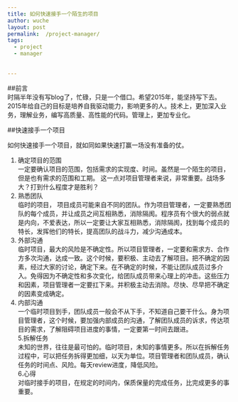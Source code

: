 ```yaml
---
title: 如何快速接手一个陌生的项目  
author: wuche  
layout: post  
permalink:  /project-manager/  
tags:  
  - project  
  - manager    
  
  
---  
```

##前言  
时隔半年没有写blog了，忙碌，只是一个借口。希望2015年，能坚持写下去。2015年给自己的目标是培养自我驱动能力，影响更多的人。技术上，更加深入业务，理解业务，编写高质量、高性能的代码。管理上，更加专业化。



##快速接手一个项目

如何快速接手一个项目，就如同如果快速打赢一场没有准备的仗。  
1. 确定项目的范围  
一定要确认项目的范围，包括需求的实现度、时间。虽然是一个陌生的项目，但是也有需求的范围和工期。
这一点对项目管理者来说，非常重要。战场多大？打到什么程度才是胜利？  
2. 熟悉团队  
临时的项目， 项目成员可能来自不同的团队。作为项目管理者，一定要熟悉团队的每个成员，并让成员之间互相熟悉，消除隔阂。程序员有个很大的弱点就是内向，不爱表达，所以一定要让大家互相熟悉，消除隔阂，找到每个成员的特长，发挥他们的特长，提高团队的战斗力，减少沟通成本。  
3. 外部沟通  
临时项目，最大的风险是不确定性。所以项目管理者，一定要和需求方、合作方多次沟通，达成一致。这个时候，要积极、主动去了解项目。把不确定的因素，经过大家的讨论，确定下来。在不确定的时候，不能让团队成员过多介入。免得因为不确定性和多次变化，给团队成员带来心理上的冲击。这些压力和因素，项目管理者一定要扛下来。并积极主动去消除。尽快、尽早把不确定的因素变成确定。  
4. 内部沟通  
一个临时项目到手，团队成员一般会不从下手，不知道自己要干什么。身为项目管理者，这个时候，要加强内部成员的沟通，了解团队成员的诉求，传达项目的需求，了解阻碍项目进度的事情，一定要第一时间去跟进。  
5.拆解任务  
未知的世界，往往是最可怕的。临时项目，未知的事情更多。所以在拆解任务过程中，可以把任务拆得更加细，以天为单位。项目管理者和团队成员，确认任务的时间点、风险。每天review进度，降低风险。  
6.心得  
对临时接手的项目，在规定的时间内，保质保量的完成任务，比完成更多的事重要。 



